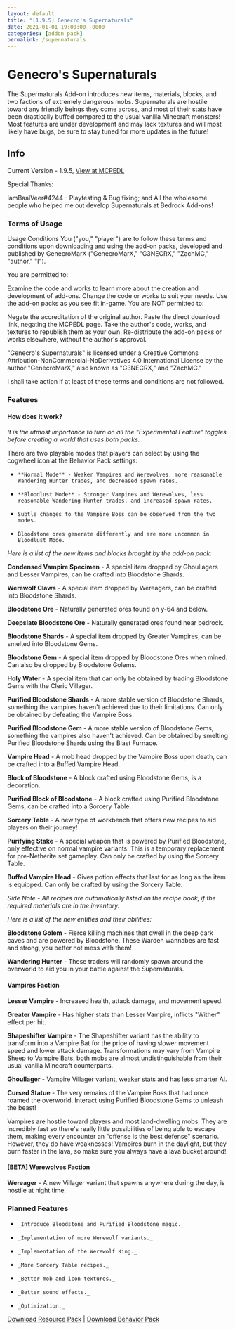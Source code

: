 ```yaml
---
layout: default
title: "[1.9.5] Genecro's Supernaturals"
date: 2021-01-01 19:00:00 -0000
categories: [addon pack]
permalink: /supernaturals
---
```

# Genecro's Supernaturals

The Supermaturals Add-on introduces new items, materials, blocks, and two factions of extremely dangerous mobs. Supernaturals are hostile toward any friendly beings they come across, and most of their stats have been drastically buffed compared to the usual vanilla Minecraft monsters! Most features are under development and may lack textures and will most likely have bugs, be sure to stay tuned for more updates in the future!

## Info

Current Version - 1.9.5, [View at MCPEDL](https://mcpedl.com/the-vampires-addon/)

Special Thanks:

IamBaalVeer#4244 - Playtesting & Bug fixing; and
All the wholesome people who helped me out develop Supernaturals at Bedrock Add-ons!

### Terms of Usage

Usage Conditions
You ("you," "player") are to follow these terms and conditions upon downloading and using the add-on packs, developed and published by GenecroMarX ("GenecroMarX," "G3NECRX," "ZachMC," "author," "I").

You are permitted to:

Examine the code and works to learn more about the creation and development of add-ons.
Change the code or works to suit your needs.
Use the add-on packs as you see fit in-game.
You are NOT permitted to:

Negate the accreditation of the original author.
Paste the direct download link, negating the MCPEDL page.
Take the author's code, works, and textures to republish them as your own.
Re-distribute the add-on packs or works elsewhere, without the author's approval.
 
"Genecro's Supernaturals" is licensed under a Creative Commons Attribution-NonCommercial-NoDerivatives 4.0 International License by the author "GenecroMarX," also known as "G3NECRX," and "ZachMC." 
 
I shall take action if at least of these terms and conditions are not followed. 

### Features

#### How does it work?

_It is the utmost importance to turn on all the "Experimental Feature" toggles before creating a world that uses both packs._

There are two playable modes that players can select by using the cogwheel icon at the Behavior Pack settings:

-     **Normal Mode** - Weaker Vampires and Werewolves, more reasonable Wandering Hunter trades, and decreased spawn rates.

-     **Bloodlust Mode** - Stronger Vampires and Werewolves, less reasonable Wandering Hunter trades, and increased spawn rates.

-     Subtle changes to the Vampire Boss can be observed from the two modes.

-     Bloodstone ores generate differently and are more uncommon in Bloodlust Mode.
 

_Here is a list of the new items and blocks brought by the add-on pack:_

**Condensed Vampire Specimen** - A special item dropped by Ghoullagers and Lesser Vampires, can be crafted into Bloodstone Shards.

**Werewolf Claws** - A special item dropped by Wereagers, can be crafted into Bloodstone Shards.

**Bloodstone Ore** - Naturally generated ores found on y-64 and below.

**Deepslate Bloodstone Ore** - Naturally generated ores found near bedrock.

**Bloodstone Shards** - A special item dropped by Greater Vampires, can be smelted into Bloodstone Gems.

**Bloodstone Gem** - A special item dropped by Bloodstone Ores when mined. Can also be dropped by Bloodstone Golems.

**Holy Water** - A special item that can only be obtained by trading Bloodstone Gems with the Cleric Villager.

**Purified Bloodstone Shards** - A more stable version of Bloodstone Shards, something the vampires haven't achieved due to their limitations. Can only be obtained by defeating the Vampire Boss.

**Purified Bloodstone Gem** - A more stable version of Bloodstone Gems, something the vampires also haven't achieved. Can be obtained by smelting Purified Bloodstone Shards using the Blast Furnace.

**Vampire Head** - A mob head dropped by the Vampire Boss upon death, can be crafted into a Buffed Vampire Head.

**Block of Bloodstone** - A block crafted using Bloodstone Gems, is a decoration.

**Purified Block of Bloodstone** - A block crafted using Purified Bloodstone Gems, can be crafted into a Sorcery Table.

**Sorcery Table** - A new type of workbench that offers new recipes to aid players on their journey!

**Purifying Stake** - A special weapon that is powered by Purified Bloodstone, only effective on normal vampire variants. This is a temporary replacement for pre-Netherite set gameplay. Can only be crafted by using the Sorcery Table.

**Buffed Vampire Head** - Gives potion effects that last for as long as the item is equipped. Can only be crafted by using the Sorcery Table.

_Side Note - All recipes are automatically listed on the recipe book, if the required materials are in the inventory._

_Here is a list of the new entities and their abilities:_

**Bloodstone Golem** - Fierce killing machines that dwell in the deep dark caves and are powered by Bloodstone. These Warden wannabes are fast and strong, you better not mess with them!

**Wandering Hunter** - These traders will randomly spawn around the overworld to aid you in your battle against the Supernaturals.
 

#### Vampires Faction

**Lesser Vampire** - Increased health, attack damage, and movement speed.

**Greater Vampire** - Has higher stats than Lesser Vampire, inflicts "Wither" effect per hit.

**Shapeshifter Vampire** - The Shapeshifter variant has the ability to transform into a Vampire Bat for the price of having slower movement speed and lower attack damage. Transformations may vary from Vampire Sheep to Vampire Bats, both mobs are almost undistinguishable from their usual vanilla Minecraft counterparts.

**Ghoullager** - Vampire Villager variant, weaker stats and has less smarter AI.

**Cursed Statue** - The very remains of the Vampire Boss that had once roamed the overworld. Interact using Purified Bloodstone Gems to unleash the beast!
 
Vampires are hostile toward players and most land-dwelling mobs. They are incredibly fast so there's really little possibilities of being able to escape them, making every encounter an "offense is the best defense" scenario.
However, they do have weaknesses! Vampires burn in the daylight, but they burn faster in the lava, so make sure you always have a lava bucket around!

#### [BETA] Werewolves Faction
**Wereager** - A new Villager variant that spawns anywhere during the day, is hostile at night time.
 

### Planned Features

-     _Introduce Bloodstone and Purified Bloodstone magic._

-     _Implementation of more Werewolf variants._

-     _Implementation of the Werewolf King._

-     _More Sorcery Table recipes._

-     _Better mob and icon textures._

-     _Better sound effects._

-     _Optimization._

[Download Resource Pack](https://www.mediafire.com/file/gac0cuuejytmd9t/RP_Supernaturals_1-9-5.mcaddon/file) | [Download Behavior Pack](https://www.mediafire.com/file/aimw0658xin2keq/BP_Supernaturals_1-9-5.mcaddon/file)
